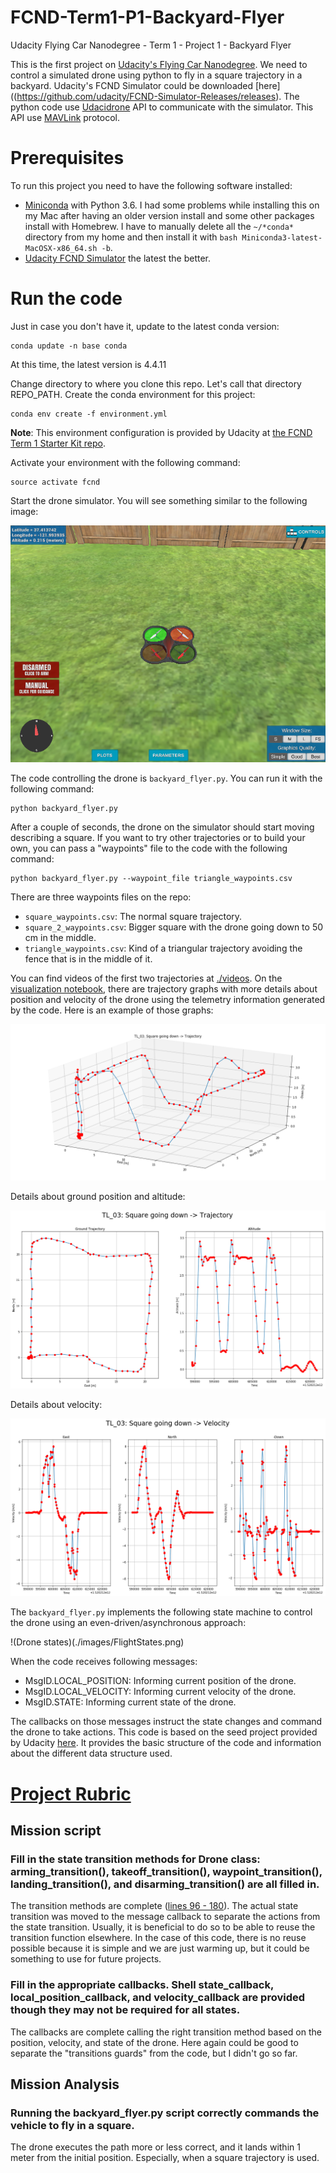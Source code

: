 # FCND-Term1-P1-Backyard-Flyer
Udacity Flying Car Nanodegree - Term 1 - Project 1 - Backyard Flyer

This is the first project on [Udacity's Flying Car Nanodegree](https://www.udacity.com/course/flying-car-nanodegree--nd787). We need to control a simulated drone using python to fly in a square trajectory in a backyard. Udacity's FCND Simulator could be downloaded [here]((https://github.com/udacity/FCND-Simulator-Releases/releases). The python code use [Udacidrone](https://udacity.github.io/udacidrone/) API to communicate with the simulator. This API use [MAVLink](http://qgroundcontrol.org/mavlink/start) protocol.

# Prerequisites

To run this project you need to have the following software installed:

- [Miniconda](https://conda.io/miniconda.html) with Python 3.6. I had some problems while installing this on my Mac after having an older version install and some other packages install with Homebrew. I have to manually delete all the `~/*conda*` directory from my home and then install it with `bash Miniconda3-latest-MacOSX-x86_64.sh -b`.
- [Udacity FCND Simulator](https://github.com/udacity/FCND-Simulator-Releases/releases) the latest the better.

# Run the code
Just in case you don't have it, update to the latest conda version:
```
conda update -n base conda
```
At this time, the latest version is 4.4.11

Change directory to where you clone this repo. Let's call that directory REPO_PATH. Create the conda environment for this project:
```
conda env create -f environment.yml
```
**Note**: This environment configuration is provided by Udacity at [the FCND Term 1 Starter Kit repo](https://github.com/udacity/FCND-Term1-Starter-Kit).

Activate your environment with the following command:
```
source activate fcnd
```

Start the drone simulator. You will see something similar to the following image:

![Udacity's FCND Simulator](./images/FCND-Simulator.png)

The code controlling the drone is `backyard_flyer.py`. You can run it with the following command:
```
python backyard_flyer.py
```

After a couple of seconds, the drone on the simulator should start moving describing a square. If you want to try other trajectories or to build your own, you can pass a "waypoints" file to the code with the following command:
```
python backyard_flyer.py --waypoint_file triangle_waypoints.csv
```
There are three waypoints files on the repo:
- `square_waypoints.csv`: The normal square trajectory.
- `square_2_waypoints.csv`: Bigger square with the drone going down to 50 cm in the middle.
- `triangle_waypoints.csv`: Kind of a triangular trajectory avoiding the fence that is in the middle of it.

You can find videos of the first two trajectories at [./videos](./videos).
On the [visualization notebook](./Visualizations/Telemetry.ipynb), there are trajectory graphs with more details about position and velocity of the drone using the telemetry information generated by the code. Here is an example of those graphs:

![Square Going Down Trajectory 3D](./images/SquareGoingDown3D.png)

Details about ground position and altitude:

![Square Going Down Trajectory](./images/SquareGoingDownTrajectory.png)

Details about velocity:

![Square Going Down Trajectory](./images/SquareGoingDownVelocity.png)

The `backyard_flyer.py` implements the following state machine to control the drone using an even-driven/asynchronous approach:

!(Drone states)(./images/FlightStates.png)

When the code receives following messages:
- MsgID.LOCAL_POSITION: Informing current position of the drone.
- MsgID.LOCAL_VELOCITY: Informing current velocity of the drone.
- MsgID.STATE: Informing current state of the drone.

The callbacks on those messages instruct the state changes and command the drone to take actions. This code is based on the seed project provided by Udacity [here](https://github.com/udacity/FCND-Backyard-Flyer). It provides the basic structure of the code and information about the different data structure used.

# [Project Rubric](https://review.udacity.com/#!/rubrics/1216/view)
## Mission script
### Fill in the state transition methods for Drone class: arming_transition(), takeoff_transition(), waypoint_transition(), landing_transition(), and disarming_transition() are all filled in.

The transition methods are complete ([lines 96 - 180](./backyard_flyer.py#L96)). The actual state transition was moved to the message callback to separate the actions from the state transition. Usually, it is beneficial to do so to be able to reuse the transition function elsewhere. In the case of this code, there is no reuse possible because it is simple and we are just warming up, but it could be something to use for future projects.

### Fill in the appropriate callbacks. Shell state_callback, local_position_callback, and velocity_callback are provided though they may not be required for all states.

The callbacks are complete calling the right transition method based on the position, velocity, and state of the drone. Here again could be good to separate the "transitions guards" from the code, but I didn't go so far.

## Mission Analysis
### Running the backyard_flyer.py script correctly commands the vehicle to fly in a square.

The drone executes the path more or less correct, and it lands within 1 meter from the initial position. Especially, when a square trajectory is used.
